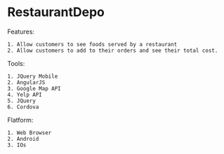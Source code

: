 RestaurantDepo
==============
Features:

    1. Allow customers to see foods served by a restaurant
    2. Allow customers to add to their orders and see their total cost.

Tools:

    1. JQuery Mobile
    2. AngularJS
    3. Google Map API
    4. Yelp API
    5. JQuery
    6. Cordova
    
Flatform:

    1. Web Browser
    2. Android
    3. IOs
